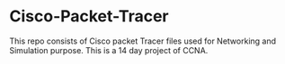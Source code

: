 # Cisco-Packet-Tracer
This repo consists of Cisco packet Tracer files used for Networking and Simulation purpose.
This is a 14 day project of CCNA.
